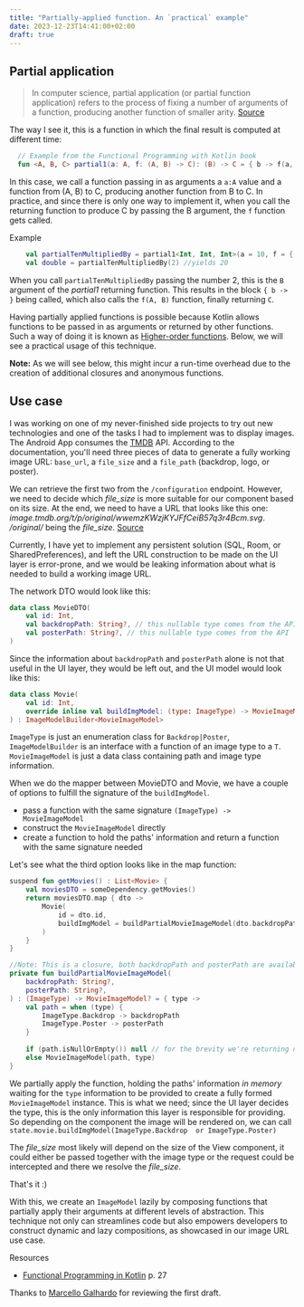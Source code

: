 ```yaml
---
title: "Partially-applied function. An `practical` example"
date: 2023-12-23T14:41:00+02:00
draft: true
---
```

## Partial application
>In computer science, partial application (or partial function application) refers to the process of fixing a number of arguments of a function, producing another function of smaller arity. [Source](https://en.wikipedia.org/wiki/Partial_application)

The way I see it, this is a function in which the final result is computed at different time:

```kotlin
  // Example from the Functional Programming with Kotlin book
  fun <A, B, C> partial1(a: A, f: (A, B) -> C): (B) -> C = { b -> f(a, b) }
```
In this case, we call a function passing in as arguments a `a:A` value and a function from (A, B) to C, producing another function from B to C.
In practice, and since there is only one way to implement it, when you call the returning function to produce C by passing the B argument, the `f` function gets called.

Example
```kotlin
    val partialTenMultipliedBy = partial1<Int, Int, Int>(a = 10, f = { a, b -> a * b } )
    val double = partialTenMultipliedBy(2) //yields 20
```

When you call `partialTenMultipliedBy` passing the number 2, this is the `B` argument of the _partial1_ returning function. This results in the block `{ b -> }` being called, which also calls the `f(A, B)` function, finally returning `C`.

Having partially applied functions is possible because Kotlin allows functions to be passed in as arguments or returned by other functions. Such a way of doing it is known as [Higher-order functions](https://kotlinlang.org/docs/lambdas.html#higher-order-functions).
Below, we will see a practical usage of this technique.

**Note:** As we will see below, this might incur a run-time overhead due to the creation of additional closures and anonymous functions.

## Use case
I was working on one of my never-finished side projects to try out new technologies and one of the tasks I had to implement was to display images.
The Android App consumes the [TMDB](https://developer.themoviedb.org/) API. According to the documentation, you'll need three pieces of data to generate a fully working image URL: `base_url`, a `file_size` and a `file_path` (backdrop, logo, or poster).

We can retrieve the first two from the `/configuration` endpoint. However, we need to decide which _file_size_ is more suitable for our component based on its size.
At the end, we need to have a URL that looks like this one: _image.tmdb.org/t/p/original/wwemzKWzjKYJFfCeiB57q3r4Bcm.svg_. _/original/_ being the _file_size_. [Source](https://developer.themoviedb.org/docs/image-basics)

Currently, I have yet to implement any persistent solution (SQL, Room, or SharedPreferences), and left the URL construction to be made on the UI layer is error-prone, and we would be leaking information about what is needed to build a working image URL.

The network DTO would look like this:

```kotlin
data class MovieDTO(
    val id: Int,
    val backdropPath: String?, // this nullable type comes from the API
    val posterPath: String?, // this nullable type comes from the API
)
```

Since the information about `backdropPath` and `posterPath` alone is not that useful in the UI layer, they would be left out, and the UI model would look like this: 

```kotlin
data class Movie(
    val id: Int,
    override inline val buildImgModel: (type: ImageType) -> MovieImageModel?,
) : ImageModelBuilder<MovieImageModel> 
```

`ImageType` is just an enumeration class for  `Backdrop|Poster`, `ImageModelBuilder` is an interface with a function of an image type to a `T`. `MovieImageModel` is just a data class containing path and image type information. 

When we do the mapper between MovieDTO and Movie, we have a couple of options to fulfill the signature of the `buildImgModel`.
* pass a function with the same signature `(ImageType) -> MovieImageModel`
* construct the `MovieImageModel` directly
* create a function to hold the paths' information and return a function with the same signature needed

Let's see what the third option looks like in the map function:

```kotlin
suspend fun getMovies() : List<Movie> {
    val moviesDTO = someDependency.getMovies()
    return moviesDTO.map { dto ->
        Movie(
            id = dto.id,
            buildImgModel = buildPartialMovieImageModel(dto.backdropPath, dto.posterPath),
        )
    }
}

//Note: This is a closure, both backdropPath and posterPath are available within the body of the inner function.
private fun buildPartialMovieImageModel(
    backdropPath: String?,
    posterPath: String?,
) : (ImageType) -> MovieImageModel? = { type ->
    val path = when (type) {
        ImageType.Backdrop -> backdropPath
        ImageType.Poster -> posterPath
    }
    
    if (path.isNullOrEmpty()) null // for the brevity we're returning null, you could return a fallback ImageModel that displays local asset instead
    else MovieImageModel(path, type)
}
```

We partially apply the function, holding the paths' information _in memory_  waiting for the `type` information to be provided to create a fully formed `MovieImageModel` instance.
This is what we need; since the UI layer decides the type, this is the only information this layer is responsible for providing. So depending on the component the image will be rendered on, we can call `state.movie.buildImgModel(ImageType.Backdrop  or ImageType.Poster)`

The _file_size_ most likely will depend on the size of the View component, it could either be passed together with the image type or the request could be intercepted and there we resolve the _file_size_.

That's it :) 

With this, we create an `ImageModel` lazily by composing functions that partially apply their arguments at different levels of abstraction.
This technique not only can streamlines code but also empowers developers to construct dynamic and lazy compositions, as showcased in our image URL use case.

Resources
* [Functional Programming in Kotlin](https://www.goodreads.com/book/show/49199400-functional-programming-in-kotlin) p. 27

Thanks to [Marcello Galhardo](https://twitter.com/marcellogalhard) for reviewing the first draft. 
